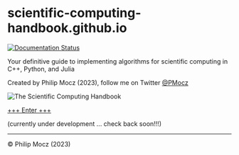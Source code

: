 # scientific-computing-handbook.github.io

[![Documentation Status](https://readthedocs.org/projects/scientific-computing-handbookgithubio/badge/?version=latest)](https://scientific-computing-handbookgithubio.readthedocs.io/en/latest/?badge=latest)


Your definitive guide to implementing algorithms for scientific computing in C++, Python, and Julia

Created by Philip Mocz (2023), follow me on Twitter [@PMocz](https://twitter.com/PMocz)


![The Scientific Computing Handbook](logo.gif)

[+++ Enter +++](https://scientific-computing-handbookgithubio.readthedocs.io/en/latest/)

(currently under development ... check back soon!!!)

---

&copy; Philip Mocz (2023)
